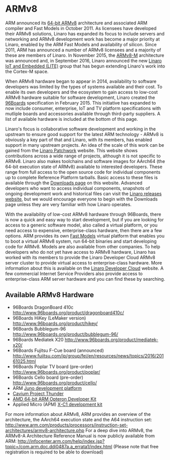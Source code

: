 # ARMv8

ARM announced its [64-bit ARMv8](http://www.arm.com/about/newsroom/arm-discloses-technical-details-of-the-next-version-of-the-arm-architecture.php) architecture and associated ARM compiler and Fast Models in October 2011. As licensees have developed their ARMv8 solutions, Linaro has expanded its focus to include servers and networking and ARMv8 development work has become a major priority at Linaro, enabled by the ARM Fast Models and availability of silicon. Since 2011, ARM has announced a number of ARMv8 licensees and a majority of these are members of Linaro. In November 2015, the [ARMv8-M](http://www.arm.com/about/newsroom/armv8-m-architecture-simplifies-security-for-smart-embedded-devices.php) architecture was announced and, in September 2016, Linaro announced the new [Linaro IoT and Embedded (LITE)](http://www.linaro.org/news/linaro-announces-lite-collaborative-software-engineering-internet-things-iot/) group that has begun extending Linaro's work into the Cortex-M space.

When ARMv8 hardware began to appear in 2014, availability to software developers was limited by the types of systems available and their cost. To enable its own developers and the ecosystem to gain access to low-cost ARMv8 hardware suitable for software development, Linaro created the [96Boards](http://www.96Boards.org) specification in February 2015. This initiative has expanded to now include consumer, enterprise, IoT and TV platform specifications with mutliple boards and accessories available through third-party suppliers. A list of available hardware is included at the bottom of this page.

Linaro's focus is collaborative software development and working in the upstream to ensure good support for the latest ARM technology - ARMv8 is obviously a key part of that and Linaro, with its members, has enabled support in many upstream projects. An idea of the scale of this work can be gained from the [Linaro Patchwork](https://patches.linaro.org/) website. This website shows contributions across a wide range of projects, although it is not specific to ARMv8. Linaro also makes toolchains and software images for AArch64 (the 64-bit execution state of ARMv8) available to interested developers. These range from full access to the open source code for individual components up to complete Reference Platform tarballs. Basic access to these files is available through the [Downloads page](http://www.linaro.org/downloads/) on this website. Advanced developers who want to access individual components, snapshots of ongoing development work and historical files can visit the [Linaro releases website](http://releases.linaro.org/), but we would encourage everyone to begin with the Downloads page unless they are very familiar with how Linaro operates.

With the availability of low-cost ARMv8 hardware through 96Boards, there is now a quick and easy way to start development, but if you are looking for access to a generic software model, also called a virtual platform, or you need access to expensive, enterprise-class hardware, then there are a few options. ARM provides its own [Fast Models](http://www.arm.com/fastmodels) virtual platform that enables you to boot a virtual ARMv8 system, run 64-bit binaries and start developing code for ARMv8. Models are also available from other companies. To help developers who do not yet have access to ARMv8 hardware, Linaro has worked with its members to provide the Linaro Developer Cloud ARMv8 server cluster to provide virtual access to enterprise-class hardware. More information about this is available on the [Linaro Developer Cloud](https://www.linaro.cloud/) website. A few commercial Internet Service Providers also provide access to enterprise-class ARM server hardware and you can find these by searching.

## Available ARMv8 Hardware

* 96Boards DragonBoard 410c http://www.96boards.org/product/dragonboard410c/
* 96Boards HiKey (LeMaker version) http://www.96boards.org/product/hikey/
* 96Boards Bubblegum-96 http://www.96boards.org/product/bubblegum-96/
* 96Boards Mediatek X20 http://www.96boards.org/product/mediatek-x20/
* 96Boards Fujitsu F-Cue board (announced) http://www.fujitsu.com/jp/group/fei/en/resources/news/topics/2016/20161025.html
* 96Boards Poplar TV board (pre-order) http://www.96boards.org/product/poplar/
* 96Boards Cello board (pre-order) http://www.96boards.org/product/cello/
* ARM [Juno development platform](http://www.arm.com/products/tools/development-boards/versatile-express/juno-arm-development-platform.php)
* [Cavium Project Thunder](http://www.cavium.com/thundersdk_access_application.html)
* [AMD 64-bit ARM Opteron Developer Kit](http://www.amd.com/en-us/press-releases/Pages/64-bit-developer-kit-2014jul30.aspx)
* Applied Micro (APM) [X-C1 development kit](https://www.apm.com/products/data-center/x-gene-family/x-gene/)

For more information about ARMv8, ARM provides an overview of the architecture, the AArch64 execution state and the A64 instruction set: http://www.arm.com/products/processors/instruction-set-architectures/armv8-architecture.php For a deep dive into ARMv8, the ARMv8-A Architecture Reference Manual is now publicly available from ARM: http://infocenter.arm.com/help/index.jsp?topic=/com.arm.doc.ddi0487a.a_errata1/index.html (Please note that free registration is required to be able to download)
